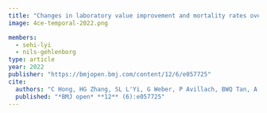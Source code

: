 ```yaml
---
title: "Changes in laboratory value improvement and mortality rates over the course of the pandemic: an international retrospective cohort study of hospitalised patients infected with SARS-CoV-2"
image: 4ce-temporal-2022.png

members:
  - sehi-lyi
  - nils-gehlenborg
type: article
year: 2022
publisher: "https://bmjopen.bmj.com/content/12/6/e057725"
cite:
  authors: "C Hong, HG Zhang, SL L'Yi, G Weber, P Avillach, BWQ Tan, A Gutiérrez-Sacristán, CL Bonzel, NP Palmer, A Malovini, V Tibollo, Y Luo, MR Hutch, M Liu, F Bourgeois, R Bellazzi, L Chiovato, FJ Sanz Vidorreta, TT Le, X Wang, W Yuan, A Neuraz, V Benoit, B Moal, M Morris, DA Hanauer, S Maidlow, K Wagholikar, S Murphy, H Estiri, A Makoudjou, P Tippmann, J Klann, RW Follett, N Gehlenborg, GS Omenn, Z Xia, A Dagliati, S Visweswaran, LP Patel, DL Mowery, ER Schriver, MJ Samayamuthu, R Kavuluru, S Lozano-Zahonero, D Zöller, ALM Tan, BWL Tan, KY Ngiam, JH Holmes, P Schubert, K Cho, YL Ho, BK Beaulieu-Jones, M Pedrera-Jiménez, N García-Barrio, P Serrano-Balazote, I Kohane, The Consortium for Clinical Characterization of COVID-19 by EHR (4CE), A South, GA Brat, T Cai"
  published: "*BMJ open* **12** (6):e057725"
---
```

